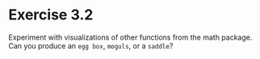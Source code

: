 
# Exercise 3.2

Experiment with visualizations of other functions from the math package. Can you produce an `egg box`, `moguls`, or a `saddle`?